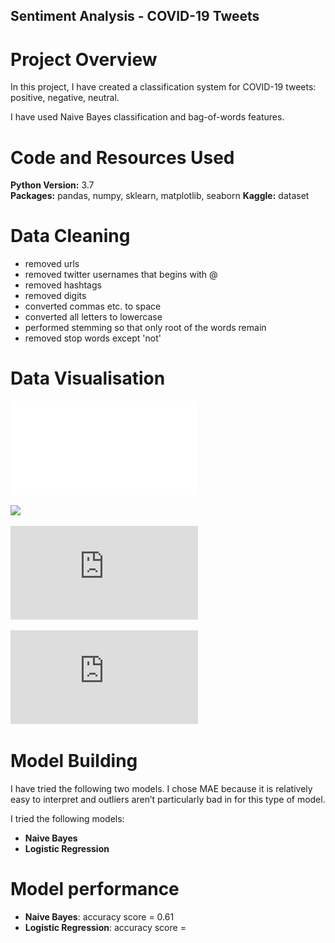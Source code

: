 ## Sentiment Analysis - COVID-19 Tweets

# Project Overview
In this project, I have created a classification system for COVID-19 tweets: positive, negative, neutral.

I have used Naive Bayes classification and bag-of-words features.

# Code and Resources Used 
**Python Version:** 3.7  
**Packages:** pandas, numpy, sklearn, matplotlib, seaborn
**Kaggle:** dataset

# Data Cleaning

* removed urls
* removed twitter usernames that begins with @
* removed hashtags
* removed digits
* converted commas etc. to space
* converted all letters to lowercase
* performed stemming so that only root of the words remain
* removed stop words except 'not'

# Data Visualisation

![](Word_cloud_All.pdf?raw=true)

<img src="https://github.com/RichaShama/Sentiment-Analysis/blob/main/Word_cloud_All.pdf">

![alt text](https://github.com/RichaShama/Sentiment-Analysis/blob/main/word_counts_training_set.pdf "Number of COVID-19 tweets in training dataset")

![alt text](https://github.com/RichaShama/Sentiment-Analysis/blob/main/word_counts_test_set.pdf "Number of COVID-19 tweets in test dataset")



# Model Building 

I have tried the following two models. I chose MAE because it is relatively easy to interpret and outliers aren’t particularly bad in for this type of model.   

I tried the following models:
*	**Naive Bayes**
*	**Logistic Regression** 

# Model performance
*	**Naive Bayes**: accuracy score = 0.61
*	**Logistic Regression**: accuracy score = 



